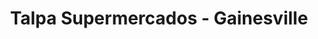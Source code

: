 ---
title: "Talpa Supermercados - Gainesville"
url: /gainesville/talpa-supermercados-gainesville/
shop: supermarket
---